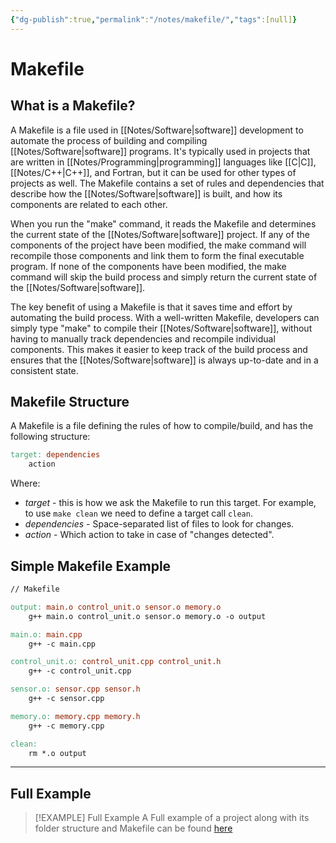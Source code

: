```yaml
---
{"dg-publish":true,"permalink":"/notes/makefile/","tags":[null]}
---
```




# Makefile
## What is a Makefile?
A Makefile is a file used in [[Notes/Software\|software]] development to automate the process of building and compiling [[Notes/Software\|software]] programs. It's typically used in projects that are written in [[Notes/Programming\|programming]] languages like [[C\|C]], [[Notes/C++\|C++]], and Fortran, but it can be used for other types of projects as well. The Makefile contains a set of rules and dependencies that describe how the [[Notes/Software\|software]] is built, and how its components are related to each other.

When you run the "make" command, it reads the Makefile and determines the current state of the [[Notes/Software\|software]] project. If any of the components of the project have been modified, the make command will recompile those components and link them to form the final executable program. If none of the components have been modified, the make command will skip the build process and simply return the current state of the [[Notes/Software\|software]].

The key benefit of using a Makefile is that it saves time and effort by automating the build process. With a well-written Makefile, developers can simply type "make" to compile their [[Notes/Software\|software]], without having to manually track dependencies and recompile individual components. This makes it easier to keep track of the build process and ensures that the [[Notes/Software\|software]] is always up-to-date and in a consistent state.

## Makefile Structure
A Makefile is a file defining the rules of how to compile/build, and has the following structure:
```makefile
target: dependencies
	action
```
Where:
- *target* - this is how we ask the Makefile to run this target. For example, to use `make clean` we need to define a target call `clean`.
- *dependencies* - Space-separated list of files to look for changes. 
- *action* - Which action to take in case of "changes detected".

## Simple Makefile Example
```makefile
// Makefile

output: main.o control_unit.o sensor.o memory.o
	g++ main.o control_unit.o sensor.o memory.o -o output

main.o: main.cpp
	g++ -c main.cpp

control_unit.o: control_unit.cpp control_unit.h
	g++ -c control_unit.cpp

sensor.o: sensor.cpp sensor.h
	g++ -c sensor.cpp

memory.o: memory.cpp memory.h
	g++ -c memory.cpp

clean:
	rm *.o output
```

---

## Full Example
>[!EXAMPLE] Full Example
>A Full example of a project along with its folder structure and Makefile can be found [here](https://github.com/TheNetAdmin/Makefile-Templates/tree/master/SmallProject)